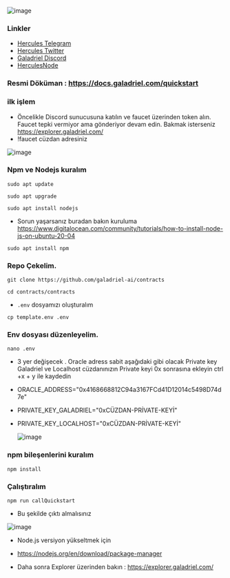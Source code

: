 ![image](https://github.com/HerculesNode/Galadriel-deploy/assets/101635385/6745e666-1807-4348-af32-187eddb3db46)


### Linkler
 * [Hercules Telegram](https://t.me/HerculesNode)
 * [Hercules Twitter](https://twitter.com/Herculesnode)
 * [Galadriel Discord](https://discord.gg/galadriel)
 * [HerculesNode](https://herculesnode.xyz)

### Resmi Döküman : https://docs.galadriel.com/quickstart

### ilk işlem

- Öncelikle Discord sunucusuna katılın ve faucet üzerinden token alın. Faucet tepki vermiyor ama gönderiyor devam edin. Bakmak isterseniz  https://explorer.galadriel.com/
- !faucet cüzdan adresiniz

![image](https://github.com/HerculesNode/Galadriel-deploy/assets/101635385/f21999c0-f7b1-4f71-8b02-a6b5b3a78f0a)


### Npm ve Nodejs kuralım

```shell
sudo apt update
```

```shell
sudo apt upgrade
```

```shell
sudo apt install nodejs
```

- Sorun yaşarsanız buradan bakın kuruluma
https://www.digitalocean.com/community/tutorials/how-to-install-node-js-on-ubuntu-20-04

```shell
sudo apt install npm
```

### Repo Çekelim.

```shell
git clone https://github.com/galadriel-ai/contracts
```

```shell
cd contracts/contracts
```

- `.env` dosyamızı oluşturalım

```shell
cp template.env .env
```

### Env dosyası düzenleyelim.

```shell
nano .env
```
- 3 yer değişecek . Oracle adress sabit aşağıdaki gibi olacak Private key Galadriel ve Localhost cüzdanınızın Private keyi 0x sonrasına ekleyin ctrl +x + y ile kaydedin

- ORACLE_ADDRESS="0x4168668812C94a3167FCd41D12014c5498D74d7e"
- PRIVATE_KEY_GALADRIEL="0xCÜZDAN-PRİVATE-KEYİ"
- PRIVATE_KEY_LOCALHOST="0xCÜZDAN-PRİVATE-KEYİ"

  ![image](https://github.com/HerculesNode/Galadriel-deploy/assets/101635385/5ea16bf1-fdd0-4795-abac-b0f0f7109a3d)


### npm bileşenlerini kuralım

```shell
npm install
```

### Çalıştıralım

```shell
npm run callQuickstart
```

- Bu şekilde çıktı almalısınız 

![image](https://github.com/HerculesNode/Galadriel-deploy/assets/101635385/d1bccc2f-c871-436c-8391-98a643f754ee)


- Node.js versiyon yükseltmek için
- https://nodejs.org/en/download/package-manager


- Daha sonra Explorer üzerinden bakın :
https://explorer.galadriel.com/


